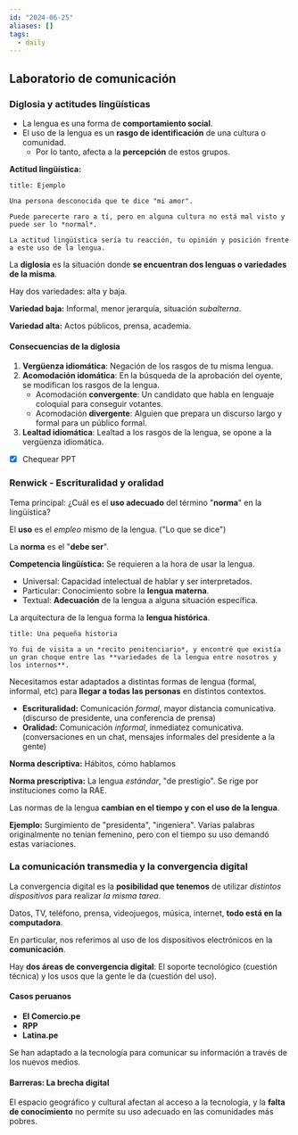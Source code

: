 ```yaml
---
id: "2024-06-25"
aliases: []
tags:
  - daily
---
```


## Laboratorio de comunicación

### Diglosia y actitudes lingüísticas

- La lengua es una forma de **comportamiento social**.
- El uso de la lengua es un **rasgo de identificación** de una cultura o comunidad.
  - Por lo tanto, afecta a la **percepción** de estos grupos.

**Actitud lingüística:**

```ad-example
title: Ejemplo

Una persona desconocida que te dice "mi amor".

Puede parecerte raro a tí, pero en alguna cultura no está mal visto y puede ser lo *normal*.

La actitud lingüística sería tu reacción, tu opinión y posición frente a este uso de la lengua.

```

La **diglosia** es la situación donde **se encuentran dos lenguas o variedades de la misma**.

Hay dos variedades: alta y baja.

**Variedad baja:** Informal, menor jerarquía, situación *subalterna*.

**Variedad alta:** Actos públicos, prensa, academia.

#### Consecuencias de la diglosia

1. **Vergüenza idiomática**: Negación de los rasgos de tu misma lengua.
2. **Acomodación idomática**: En la búsqueda de la aprobación del oyente, se modifican los rasgos de la lengua.
   - Acomodación **convergente**: Un candidato que habla en lenguaje coloquial para conseguir votantes.
   - Acomodación **divergente**: Alguien que prepara un discurso largo y formal para un público formal.
3. **Lealtad idiomática**: Lealtad a los rasgos de la lengua, se opone a la vergüenza idiomática.

- [x] Chequear PPT

### Renwick - Escrituralidad y oralidad

Tema principal: ¿Cuál es el **uso adecuado** del término "**norma**" en la lingüística?

El **uso** es el *empleo* mismo de la lengua. ("Lo que se dice")

La **norma** es el "**debe ser**".

**Competencia lingüística:** Se requieren a la hora de usar la lengua.

- Universal: Capacidad intelectual de hablar y ser interpretados.
- Particular: Conocimiento sobre la **lengua materna**.
- Textual: **Adecuación** de la lengua a alguna situación específica.

La arquitectura de la lengua forma la **lengua histórica**.

```ad-cite
title: Una pequeña historia

Yo fui de visita a un *recito penitenciario*, y encontré que existía un gran choque entre las **variedades de la lengua entre nosotros y los internos**.

```

Necesitamos estar adaptados a distintas formas de lengua (formal, informal, etc) para **llegar a todas las personas** en distintos contextos.

- **Escrituralidad:** Comunicación *formal*, mayor distancia comunicativa. (discurso de presidente, una conferencia de prensa)
- **Oralidad:** Comunicación *informal*, inmediatez comunicativa. (conversaciones en un chat, mensajes informales del presidente a la gente)

**Norma descriptiva:** Hábitos, cómo hablamos

**Norma prescriptiva:** La lengua *estándar*, "de prestigio". Se rige por instituciones como la RAE.

Las normas de la lengua **cambian en el tiempo y con el uso de la lengua**.

**Ejemplo:** Surgimiento de "presidenta", "ingeniera". Varias palabras originalmente no tenían femenino, pero con el tiempo su uso demandó estas variaciones.

### La comunicación transmedia y la convergencia digital

La convergencia digital es la **posibilidad que tenemos** de utilizar *distintos dispositivos* para realizar *la misma tarea*.

Datos, TV, teléfono, prensa, videojuegos, música, internet, **todo está en la computadora**.

En particular, nos referimos al uso de los dispositivos electrónicos en la **comunicación**.

Hay **dos áreas de convergencia digital**: El soporte tecnológico (cuestión técnica) y los usos que la gente le da (cuestión del uso).

#### Casos peruanos

- **El Comercio.pe**
- **RPP**
- **Latina.pe**

Se han adaptado a la tecnología para comunicar su información a través de los nuevos medios.

#### Barreras: La brecha digital

El espacio geográfico y cultural afectan al acceso a la tecnología, y la **falta de conocimiento** no permite su uso adecuado en las comunidades más pobres.
